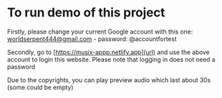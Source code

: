 # To run demo of this project

Firstly, please change your current Google account with this one: worldserpent444@gmail.com - password: @accountfortest

Secondly, go to [https://musix-appp.netlify.app](url) and use the above account to login this website. Please note that logging in does not need a password

Due to the copyrights, you can play preview audio which last about 30s (some could be empty)
